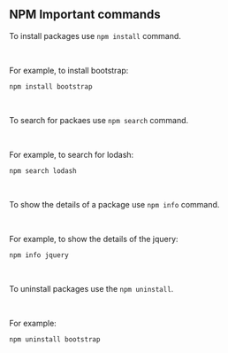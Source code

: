 ## NPM Important commands

To install packages use `npm install` command.

<br>

For example, to install bootstrap:

```
npm install bootstrap
```

<br>

To search for packaes use `npm search` command.

<br>

For example, to search for lodash:

```
npm search lodash
```

<br>

To show the details of a package use `npm info` command.

<br>

For example, to show the details of the jquery:

```
npm info jquery
```

<br>

To uninstall packages use the `npm uninstall`.

<br>

For example:

```
npm uninstall bootstrap
```